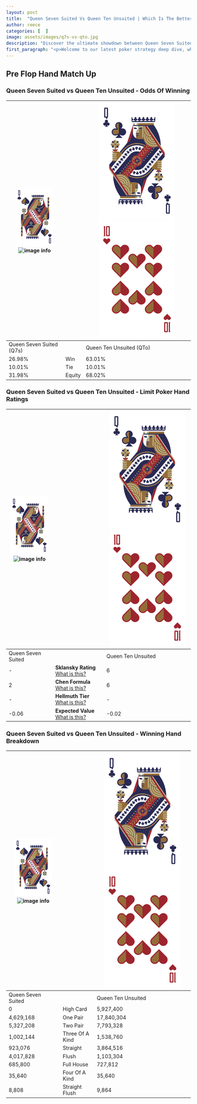 ```yaml
---
layout: post
title:  "Queen Seven Suited Vs Queen Ten Unsuited | Which Is The Better Hand In Poker? A Complete Guide"
author: reece
categories: [  ]
image: assets/images/q7s-vs-qto.jpg
description: "Discover the ultimate showdown between Queen Seven Suited and Queen Ten Unsuited in poker! Uncover the odds, strategies, and scenarios where one hand triumphs over the other. Get ready to up your poker game with this thrilling analysis."
first_paragraph: "<p>Welcome to our latest poker strategy deep dive, where we're pitting two distinct hands against each other in a high-stakes showdown: Queen Seven Suited vs Queen Ten Unsuited.</p><p>In the dynamic world of poker, every decision counts, and knowing which hand holds the upper hand is key to your success at the table.</p><p>In this article, we'll dissect these two hands, explore the scenarios where one dominates the other, and equip you with the knowledge to make strategic choices that can tip the odds in your favor.</p><p>Get ready to unravel the intriguing dynamics of these poker hands and elevate your game to new heights.</p>"
---
```




[comment]: # (sp0)

## Pre Flop Hand Match Up

<div class="table hand-ratings" markdown="1"> 



### Queen Seven Suited vs Queen Ten Unsuited - Odds Of Winning


    
| ![image info](assets/images/hand1/Q.png) ![image info](assets/images/hand1/7s.png) |  | ![image info](assets/images/hand2/Q.png) ![image info](assets/images/hand2/To.png) |
| -------- | -------- | -------- |
| Queen Seven Suited (Q7s) |  | Queen Ten Unsuited (QTo) |
| 26.98% | Win | 63.01% |
| 10.01% | Tie | 10.01% |
| 31.98% | Equity | 68.02% |




[comment]: # (sp1)



### Queen Seven Suited vs Queen Ten Unsuited - Limit Poker Hand Ratings


    
| ![image info](assets/images/hand1/Q.png) ![image info](assets/images/hand1/7s.png) |  | ![image info](assets/images/hand2/Q.png) ![image info](assets/images/hand2/To.png) |
| -------- | -------- | -------- |
| Queen Seven Suited |  | Queen Ten Unsuited |
| - | **Sklansky Rating** [What is this?](/sklansky-rating-explained) | 6 |
| 2 | **Chen Formula** [What is this?](/chen-formula-explained) | 6 |
| - | **Hellmuth Tier** [What is this?](/Hellmuth-tier-explained) | - |
| -0.06 | **Expected Value** [What is this?](/expected-value-explained) | -0.02 |




[comment]: # (sp2)



### Queen Seven Suited vs Queen Ten Unsuited - Winning Hand Breakdown


    
| ![image info](assets/images/hand1/Q.png) ![image info](assets/images/hand1/7s.png) |  | ![image info](assets/images/hand2/Q.png) ![image info](assets/images/hand2/To.png) |
| -------- | -------- | -------- |
| Queen Seven Suited |  | Queen Ten Unsuited |
| 0 | High Card | 5,927,400 |
| 4,629,168 | One Pair | 17,840,304 |
| 5,327,208 | Two Pair | 7,793,328 |
| 1,002,144 | Three Of A Kind | 1,538,760 |
| 923,076 | Straight | 3,864,516 |
| 4,017,828 | Flush | 1,103,304 |
| 685,800 | Full House | 727,812 |
| 35,640 | Four Of A Kind | 35,640 |
| 8,808 | Straight Flush | 9,864 |




[comment]: # (sp3)



</div>

[comment]: # (sp4)



[comment]: # (sp5)

